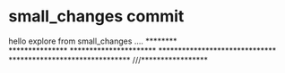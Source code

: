 # small_changes commit
hello explore from small_changes ....
                ********    
            ***************
        **********************
    ******************************
    *******************************
        ///*****************
